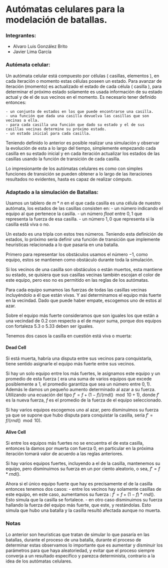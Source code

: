 # Autómatas celulares para la modelación de batallas.

### Integrantes:

- Alvaro Luis González Brito
- Javier Lima García

### Autómata celular:

Un autómata celular está compuesto por células ( casillas, elementos ), en cada iteración o momento estas células poseen un estado. Para avanzar de iteración (momento) es actualizado el estado de cada célula ( casilla ), para determinar el próximo estado solamente es usada información de su estado actual y de el de sus vecinos en el momento. Es necesario tener definido entonces:

	- un conjunto de estados en los que puede encontrarse una casilla.
	- una función que dada una casilla devuelva las casillas que son vecinas a ella.
	- para cada casilla una función que dado su estado y el de sus casillas vecinas determine su próximo estado.
	- un estado inicial para cada casilla.
	
Teniendo definido lo anterior es posible realizar una simulación y observar la evolución de esta a lo largo del tiempo, simplemente empezando cada casilla en su estado inicial y en cada iteración actualizar los estados de las casillas usando la función de transición de cada casilla.

Lo impresionante de los autómatas celulares es como con simples funciones de transición se pueden obtener a lo largo de las iteraciones resultados no evidentes, hasta es capaz de realizar cómputo.

### Adaptado a la simulación de Batallas:

Usamos un tablero de $m*n$ en el que cada casilla es una célula de nuestro autómata, los estados de las casillas consisten en:
	- un número indicando el equipo al que pertenece la casilla.
	- un número *float* entre $0, 1$ que representa la fuerza de esa casilla.
	- un número $1, 0$ que representa si la casilla está viva o no.

Un estado es una tripla con estos tres números. Teniendo esta definición de estados, lo próximo sería definir una función de transición que implemente heuristicas relacionada a lo que pasaría en una batalla.

Primero para representar los obstáculos usamos el número $-1$, como equipo, estos se mantienen como obstáculo durante toda la simulación.

Si los vecinos de una casilla son obstáculos o están muertos, esta mantiene su estado, se quisiera que sus casillas vecinas también escojan el color de este equipo, pero eso no es permitido en las reglas de los autómatas.

Para cada equipo sumamos las fuerzas de todas las casillas vecinas incluyéndolo a él que están vivas. Y así determinamos el equipo más fuerte en la vecindad. Dado que puede haber empate, escogemos uno de estos al azar.

Sobre el equipo más fuerte consideramos que son iguales los que están a una vecindad de 0.2 con respecto a el de mayor suma, porque dos equipos con fortaleza 5.3 o 5.33 deben ser iguales.

Tenemos dos casos la casilla en cuestión está viva o muerta:

#### Dead Cell

Si está muerta, habría una disputa entre sus vecinos para conquistarla, tiene sentido asignarle el equipo más fuerte entre sus vecinos.

Si hay un solo equipo entre los más fuertes, le asignamos este equipo y un promedio de esta fuerza ( era una suma de varios equipos que excede posiblemente a 1, el promedio garantiza que sea un número entre $0, 1$). Además le damos un pequeño aumento determinado al azar a su fuerza. Utilizando una ecuación del tipo $f' = f + (1-f) / (rnd() \mod 10 + 1)$, donde $f'$ es la nueva fuerza, $f$ es el promedio de la fuerza de el equipo seleccionado.

Si hay varios equipos escogemos uno al azar, pero disminuimos su fuerza ya que se supone que hubo disputa para conquistar la casilla, sería $f' = f / (rnd() \mod 10)$.

#### Alive Cell

Si entre los equipos más fuertes no se encuentra el de esta casilla, entonces la damos por muerta con fuerza $0$, en particular en la próxima iteración tomará valor de acuerdo a las reglas anteriores.

Si hay varios equipos fuertes, incluyendo a el de la casilla, mantenemos su equipo, pero disminuimos su fuerza en un por ciento aleatorio, o sea, $f' = f * rnd()$.

Ahora si el único equipo fuerte que hay es precisamente el de la casilla entonces tenemos dos casos:
	- entre los vecinos hay solamente casillas de este equipo, en este caso, aumentamos su fuerza : $f' = f + (1-f) * rnd()$. Esto simula que la casilla se fortalece.
	- en otro caso disminuimos su fuerza hallando la fuerza del equipo más fuerte, que este, y restándolas. Esto simula que hubo una batalla y la casilla resultó afectada aunque no muerta.   

### Notas

Lo anterior son heuristicas que tratan de simular lo que pasaría en las batallas, durante el proceso de una batalla, durante el proceso de determinar estas observamos lo importante que es aumentar y disminuir los parámetros para que haya aleatoriedad, y evitar que el proceso siempre converja a un resultado específico y parezca determinista, contrario a la idea de los autómatas celulares.